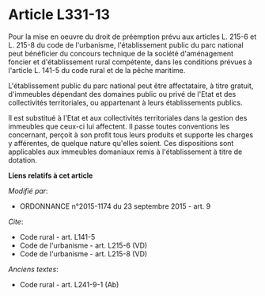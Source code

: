 # Article L331-13

Pour la mise en oeuvre du droit de préemption prévu aux articles L. 215-6 et L. 215-8 du code de l'urbanisme, l'établissement
public du parc national peut bénéficier du concours technique de la société d'aménagement foncier et d'établissement rural
compétente, dans les conditions prévues à l'article L. 141-5 du code rural et de la pêche maritime. 

L'établissement public du parc national peut être affectataire, à titre gratuit, d'immeubles dépendant des domaines public ou
privé de l'Etat et des collectivités territoriales, ou appartenant à leurs établissements publics. 

Il est substitué à l'Etat et aux collectivités territoriales dans la gestion des immeubles que ceux-ci lui affectent. Il
passe toutes conventions les concernant, perçoit à son profit tous leurs produits et supporte les charges y afférentes, de
quelque nature qu'elles soient. Ces dispositions sont applicables aux immeubles domaniaux remis à l'établissement à titre de
dotation.

**Liens relatifs à cet article**

_Modifié par_:

  - ORDONNANCE n°2015-1174 du 23 septembre 2015 - art. 9

_Cite_:

  - Code rural - art. L141-5
  - Code de l'urbanisme - art. L215-6 (VD)
  - Code de l'urbanisme - art. L215-8 (VD)

_Anciens textes_:

  - Code rural - art. L241-9-1 (Ab)

